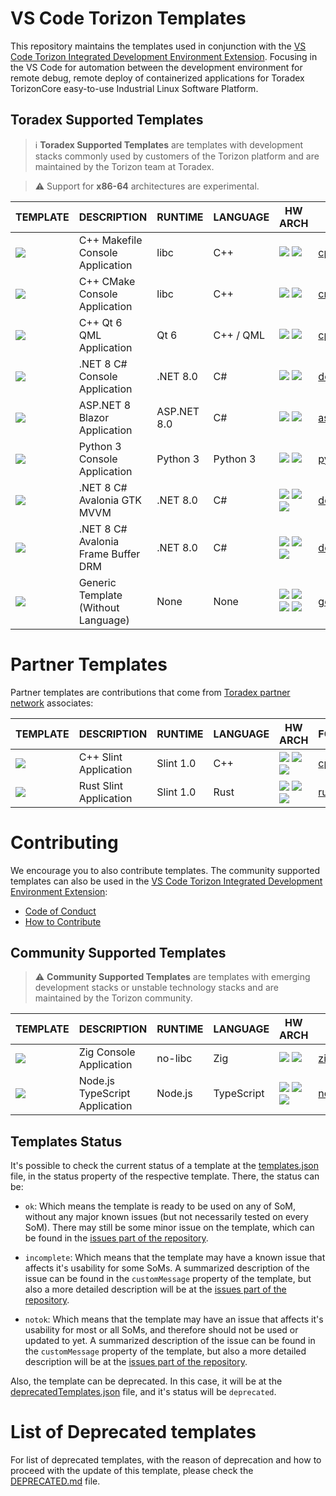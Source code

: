 # VS Code Torizon Templates

This repository maintains the templates used in conjunction with the [VS Code Torizon Integrated Development Environment Extension](https://developer.toradex.com/torizon/application-development/ide-extension/). Focusing in the VS Code for automation between the development environment for remote debug, remote deploy of containerized applications for Toradex TorizonCore easy-to-use Industrial Linux Software Platform.

## Toradex Supported Templates

> ℹ️ **Toradex Supported Templates** are templates with development stacks commonly used by customers of the Torizon platform and are maintained by the Torizon team at Toradex.

> ⚠️ Support for **x86-64** architectures are experimental.

| TEMPLATE | DESCRIPTION | RUNTIME | LANGUAGE | HW ARCH | FOLDER |
| -------- | ----------- | ------- | -------- | ------- | ------ |
| ![](https://raw.githubusercontent.com/toradex/vscode-torizon-templates-documentation/refs/heads/main/thumbnails/cppconsole.png?raw=true) | C++ Makefile Console Application | libc | C++ | ![](assets/img/arm32.png?raw=true&id=2) ![](assets/img/arm64.png?raw=true&id=2)  | [cppConsole](./cppConsole) |
| ![](https://raw.githubusercontent.com/toradex/vscode-torizon-templates-documentation/refs/heads/main/thumbnails/cmakeconsole.png?raw=true) | C++ CMake Console Application | libc | C++ | ![](assets/img/arm32.png?raw=true&id=2) ![](assets/img/arm64.png?raw=true&id=2) | [cmakeConsole](./cmakeConsole) |
| ![](https://raw.githubusercontent.com/toradex/vscode-torizon-templates-documentation/refs/heads/main/thumbnails/qt6qml.png?raw=true) | C++ Qt 6 QML Application | Qt 6 | C++ / QML | ![](assets/img/arm32.png?raw=true&id=2) ![](assets/img/arm64.png?raw=true&id=2)   | [cppQML](./cppQML) |
| ![](https://raw.githubusercontent.com/toradex/vscode-torizon-templates-documentation/refs/heads/main/thumbnails/dotnetconsole.png?raw=true) | .NET 8 C# Console Application | .NET 8.0 | C# | ![](assets/img/arm32.png?raw=true&id=2) ![](assets/img/arm64.png?raw=true&id=2)   | [dotnetConsole](./dotnetConsole) |
| ![](https://raw.githubusercontent.com/toradex/vscode-torizon-templates-documentation/refs/heads/main/thumbnails/aspnetblazor.png?raw=true) | ASP.NET 8 Blazor Application | ASP.NET 8.0 | C# | ![](assets/img/arm32.png?raw=true&id=2) ![](assets/img/arm64.png?raw=true&id=2)   | [aspnetBlazor](./aspnetBlazor) |
| ![](https://raw.githubusercontent.com/toradex/vscode-torizon-templates-documentation/refs/heads/main/thumbnails/python3console.png?raw=true) | Python 3 Console Application | Python 3 | Python 3 | ![](assets/img/arm32.png?raw=true&id=2) ![](assets/img/arm64.png?raw=true&id=2) | [python3Console](./python3Console) |
| ![](https://raw.githubusercontent.com/toradex/vscode-torizon-templates-documentation/refs/heads/main/thumbnails/avaloniagtk.png?raw=true) | .NET 8 C# Avalonia GTK MVVM | .NET 8.0 | C# | ![](assets/img/arm32.png?raw=true&id=2) ![](assets/img/arm64.png?raw=true&id=2) ![](assets/img/x8664.png?raw=true&id=2) | [dotnetAvalonia](./dotnetAvalonia) |
| ![](https://raw.githubusercontent.com/toradex/vscode-torizon-templates-documentation/refs/heads/main/thumbnails/avaloniafbdrm.png?raw=true) | .NET 8 C# Avalonia Frame Buffer DRM | .NET 8.0 | C# | ![](assets/img/arm32.png?raw=true&id=2) ![](assets/img/arm64.png?raw=true&id=2) ![](assets/img/x8664.png?raw=true&id=2) | [dotnetAvaloniaFrameBuffer](./dotnetAvaloniaFrameBuffer) |
| ![](https://raw.githubusercontent.com/toradex/vscode-torizon-templates-documentation/refs/heads/main/thumbnails/genericTemplate.png?raw=true) | Generic Template (Without Language) | None | None | ![](assets/img/arm32.png?raw=true&id=2) ![](assets/img/arm64.png?raw=true&id=2) ![](assets/img/riscv64.png?raw=true&id=2) ![](assets/img/x8664.png?raw=true&id=2) | [genericTemplate](./genericTemplate) |

# Partner Templates

Partner templates are contributions that come from [Toradex partner network](https://www.toradex.com/support/partner-network) associates:

| TEMPLATE | DESCRIPTION | RUNTIME | LANGUAGE | HW ARCH | FOLDER |
| -------- | ----------- | ------- | -------- | ------- | ------ |
| ![](https://raw.githubusercontent.com/toradex/vscode-torizon-templates-documentation/refs/heads/main/thumbnails/slint-cpp.png?raw=true) | C++ Slint Application | Slint 1.0 | C++ | ![](assets/img/arm32.png?raw=true&id=2) ![](assets/img/arm64.png?raw=true&id=2) ![](assets/img/x8664.png?raw=true&id=2) | [cppSlint](./cppSlint) |
| ![](https://raw.githubusercontent.com/toradex/vscode-torizon-templates-documentation/refs/heads/main/thumbnails/slint-rust.png?raw=true) | Rust Slint Application | Slint 1.0 | Rust | ![](assets/img/arm32.png?raw=true&id=2) ![](assets/img/arm64.png?raw=true&id=2) ![](assets/img/x8664.png?raw=true&id=2) | [rustSlint](./rustSlint) |

# Contributing

We encourage you to also contribute templates. The community supported templates can also be used in the [VS Code Torizon Integrated Development Environment Extension](https://developer.toradex.com/torizon/application-development/ide-extension/):

* [Code of Conduct](./CODE_OF_CONDUCT.md)
* [How to Contribute](./CONTRIBUTING.md)

## Community Supported Templates

> ⚠️ **Community Supported Templates** are templates with emerging development stacks or unstable technology stacks and are maintained by the Torizon community.

| TEMPLATE | DESCRIPTION | RUNTIME | LANGUAGE | HW ARCH | FOLDER | CONTRIBUTOR |
| -------- | ----------- | ------- | -------- | ------- | ------ | ----------- |
| ![](https://raw.githubusercontent.com/toradex/vscode-torizon-templates-documentation/refs/heads/main/thumbnails/zig-console.png?raw=true) | Zig Console Application | no-libc | Zig | ![](assets/img/arm32.png?raw=true&id=2) ![](assets/img/arm64.png?raw=true&id=2) | [zigConsole](./zigConsole) | ![](https://avatars.githubusercontent.com/u/6756180?v=4&s=64) [@kassane](https://www.github.com/kassane) |
| ![](https://raw.githubusercontent.com/toradex/vscode-torizon-templates-documentation/refs/heads/main/thumbnails/nodejsts.png?raw=true) | Node.js TypeScript Application | Node.js | TypeScript | ![](assets/img/arm32.png?raw=true&id=2) ![](assets/img/arm64.png?raw=true&id=2) ![](assets/img/x8664.png?raw=true&id=2)| [nodeJSTypeScript](./nodeJSTypeScript) | ![](https://avatars.githubusercontent.com/u/142019321?v=4&s=64) [@torizon](https://www.github.com/torizon) |


## Templates Status

It's possible to check the current status of a template at the [templates.json](./templates.json) file, in the status property of the respective template.
There, the status can be:

- `ok`: Which means the template is ready to be used on any of SoM, without any major known issues (but not necessarily tested on every SoM). There may still be some minor issue on the template, which can be found in the [issues part of the repository](https://github.com/torizon/vscode-torizon-templates/issues).

- `incomplete`: Which means that the template may have a known issue that affects it's usability for some SoMs. A summarized description of the issue can be found in the `customMessage` property of the template, but also a more detailed description will be at the [issues part of the repository](https://github.com/torizon/vscode-torizon-templates/issues).

- `notok`:  Which means that the template may have an issue that affects it's usability for most or all SoMs, and therefore should not be used or updated to yet. A summarized description of the issue can be found in the `customMessage` property of the template, but also a more detailed description will be at the [issues part of the repository](https://github.com/torizon/vscode-torizon-templates/issues).

Also, the template can be deprecated. In this case, it will be at the [deprecatedTemplates.json](./deprecatedTemplates.json) file, and it's status will be `deprecated`.


# List of Deprecated templates


For list of deprecated templates, with the reason of deprecation and how to proceed with the update of this template, please check the [DEPRECATED.md](./DEPRECATED.md) file.
